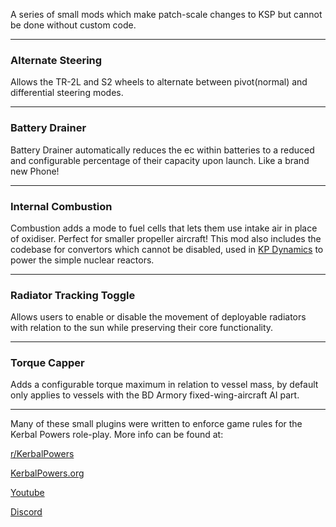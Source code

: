 A series of small mods which make patch-scale changes to KSP but cannot be done without custom code.

-------------------------------------------------------
### Alternate Steering

Allows the TR-2L and S2 wheels to alternate between pivot(normal) and differential steering modes.

-------------------------------------------------------
### Battery Drainer

Battery Drainer automatically reduces the ec within batteries to a reduced and configurable percentage of their capacity upon launch. Like a brand new Phone!

-------------------------------------------------------
### Internal Combustion

Combustion adds a mode to fuel cells that lets them use intake air in place of oxidiser. Perfect for smaller propeller aircraft! This mod also includes the codebase for convertors which cannot be disabled, used in [KP Dynamics](https://github.com/Spartwo/KP-Dynamics) to power the simple nuclear reactors.

-------------------------------------------------------
### Radiator Tracking Toggle

Allows users to enable or disable the movement of deployable radiators with relation to the sun while preserving their core functionality.

-------------------------------------------------------
### Torque Capper

Adds a configurable torque maximum in relation to vessel mass, by default only applies to vessels with the BD Armory fixed-wing-aircraft AI part.

-------------------------------------------------------


Many of these small plugins were written to enforce game rules for the Kerbal Powers role-play. More info can be found at:

[r/KerbalPowers](https://old.reddit.com/r/KerbalPowers/)

[KerbalPowers.org](https://wiki.kerbalpowers.org/)

[Youtube](https://www.youtube.com/@KerbalPowers)

[Discord](https://discord.gg/ujB29GKx3C)

